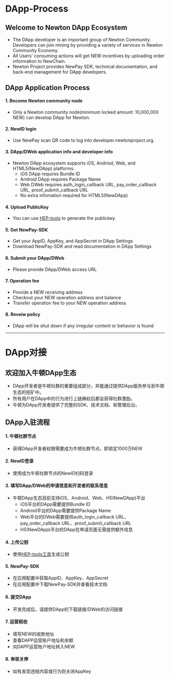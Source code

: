 # DApp-Process

## Welcome to Newton DApp Ecosystem

* The DApp developer is an important group of Newton Community. Developers can join mining by providing a variety of services in Newton Community Economy.
* All Users' consuming actions will get NEW incentives by uploading order information to NewChain.
* Newton Project provides NewPay SDK, technical documentation, and back-end management for DApp developers.

## DApp Application Process

#### 1. Become Newton community node
* Only a Newton community node(minimum locked amount: 10,000,000 NEW) can develop DApp for Newton.

#### 2. NewID login
* Use NewPay scan QR code to log into developer.newtonproject.org.

#### 3. DApp/DWeb application info and developer info
* Newton DApp ecosystem supports iOS, Andriod, Web, and HTML5(NewDApp) platforms.
	* iOS DApp requires Bundle ID
	* Android DApp requires Package Name
	* Web DWeb requires auth_login_callback URL, pay_order_callback URL, proof_submit_callback URL
	* No extra infomation required for HTML5(NewDApp) 

#### 4. Upload PublicKey
* You can use [HEP-tools](https://github.com/newtonproject/hep-tools) to generate the publickey.

#### 5. Get NewPay-SDK
* Get your AppID, AppKey, and AppSecret in DApp Settings
* Download NewPay-SDK and read documentation in DApp Settings

#### 6. Submit your DApp/DWeb
* Please provide DApp/DWeb access URL

#### 7. Operation fee
* Provide a NEW receiving address
* Checkout your NEW operation address and balance
* Transfer operation fee to your NEW operation address

#### 8. Reveiw policy
* DApp will be shut down if any irregular content or behavior is found

---

# DApp对接

## 欢迎加入牛顿DApp生态

* DApp开发者是牛顿社群的重要组成部分，并能通过提供DApp服务参与到牛顿生态的挖矿中。
* 所有用户在DApp中的行为进行上链确权后都会获得社群激励。
* 牛顿为DApp开发者提供了完整的SDK、技术文档、和管理后台。

## DApp入驻流程

#### 1. 牛顿社群节点
* 获得DApp开发者权限需要成为牛顿社群节点，即锁定1000万NEW

#### 2. NewID登录
* 使用成为牛顿社群节点的NewID扫码登录

#### 3. 填写DApp/DWeb的申请信息和开发者的联系信息
* 牛顿DApp生态目前支持iOS、Android、Web、H5(NewDApp)平台
	* iOS平台的DApp需要提供Bundle ID
	* Android平台的DApp需要提供Package Name
	* Web平台的DWeb需要提供auth_login_callback URL、pay_order_callback URL、proof_submit_callback URL
	* H5(NewDApp)平台的DApp在申请页面无需提供额外信息

#### 4. 上传公钥
* 使用[HEP-tools工具](https://github.com/newtonproject/hep-tools)生成公钥

#### 5. NewPay-SDK
* 在应用配置中获取AppID、AppKey、AppSecret
* 在应用配置中下载NewPay-SDK并查看技术文档

#### 6. 提交DApp
* 开发完成后，请提供DApp的下载链接/DWeb的访问链接

#### 7. 运营税收
* 填写NEW的收款地址
* 查看DAPP运营账户地址和余额
* 向DAPP运营账户地址转入NEW

#### 8. 审核关停
* 如有发现违规内容或行为则关闭AppKey
